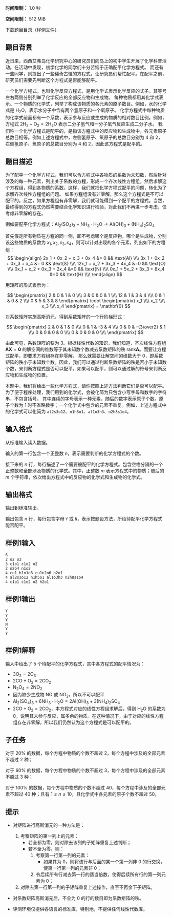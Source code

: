 


**时间限制：** 1.0 秒 


**空间限制：** 512 MiB

[下载题目目录（样例文件）](examples/CSP202403-3.zip)




## 题目背景

近日来，西西艾弗岛化学研究中心的研究员们向岛上的初中学生开展了化学科普活动。在活动中发现，初学化学的同学们十分苦恼于正确配平化学方程式。
而还有一些同学，则提出了一些稀奇古怪的方程式，让研究员们帮忙配平。在配平之前，研究员们需要先判断这个方程式是否能够配平。

一个化学方程式，也叫化学反应方程式，是用化学式表示化学反应的式子。其等号左右两侧分别列举了化学反应的全部反应物和生成物。
每种物质都用其化学式表示。一个物质的化学式，列举了构成该物质的各元素的原子数目。例如，水的化学式是 $\text{H}_2\text{O}$，表示水分子中含有两个氢原子和一个氧原子。
化学方程式中每种物质的化学式前面都有一个系数，表示参与反应或生成的物质的相对数目比例。例如，方程式 $2\text{H}_2 + \text{O}_2 = 2\text{H}_2\text{O}$ 表示二分子氢气和一分子氧气反应生成二分子水。
我们称一个化学方程式是配平的，是指该方程式中的反应物和生成物中，各元素原子总数目相等。例如上述方程式中，左侧氢原子、氧原子的总数目分别为 $4$ 和 $2$，右侧氢原子、氧原子的总数目分别为 $4$ 和 $2$，因此该方程式是配平的。

## 题目描述

为了配平一个化学方程式，我们可以令方程式中各物质的系数为未知数，然后针对涉及的每一种元素，列出关于系数的方程，形成一个齐次线性方程组。然后求解这个方程组，得到各物质的系数。这样，我们就把化学方程式配平的问题，转化为了求解齐次线性方程组的问题。
如果方程组没有非零解，那么这个方程式是不可以配平的。反之，如果方程组有非零解，我们就可能得到一个配平的方程式。当然，最终得到的方程式仍然需要结合化学知识进行检验，对此我们不再进一步考虑，仅考虑非零解的存在。

例如要配平化学方程式：$\text{Al}_2(\text{S}\text{O}_4)_3 + \text{N}\text{H}_3\cdot\text{H}_2\text{O} \rightarrow \text{Al}(\text{O}\text{H})_3 + (\text{N}\text{H}_4)_2\text{S}\text{O}_4$

首先假定所有物质在方程的同一侧，即不考虑哪个是反应物，哪个是生成物，分别设这些物质的系数为 $x_1, x_2, x_3, x_4$，则可以针对出现的各个元素，列出如下的方程组：
$$
    \begin{align}
    2x_1 + 0x_2 + x_3 + 0x_4 &= 0 && \text{Al} \\\\
    3x_1 + 0x_2 + 0x_3 + x_4 &= 0 && \text{S} \\\\
    12x_1 + x_2 + 3x_3 + 4x_4 &=0 && \text{O} \\\\
    0x_1 + x_2 + 0x_3 + 2x_4 &=0 && \text{N} \\\\
    0x_1 + 5x_2 + 3x_3 + 8x_4 &=0 && \text{H} \\\\
    \end{align}
$$

用矩阵的形式表示为：

$$
	\begin{pmatrix}
		2 & 0 & 1 & 0 \\\\
		3 & 0 & 0 & 1 \\\\
		12 & 1 & 3 & 4 \\\\
		0 & 1 & 0 & 2 \\\\
		0 & 5 & 3 & 8
	\end{pmatrix} \cdot
	\begin{pmatrix}
		x_1 \\\\ x_2 \\\\ x_3 \\\\ x_4
	\end{pmatrix} = \mathbf{0}
$$

对系数矩阵实施高斯消元，得到系数矩阵的一个行阶梯形式：

$$
    \begin{pmatrix}
        2 & 0 & 1 & 0 \\\\
        0 & 1 & -3 & 4 \\\\
        0 & 0 & -{3\over2} & 1 \\\\
        0 & 0 & 0 & 0 \\\\
        0 & 0 & 0 & 0 \\\\
    \end{pmatrix}
$$

由此可见，系数矩阵的秩为 3。根据线性代数的知识，我们知道，齐次线性方程组 $\mathbf{A}\mathbf{X} = \mathbf{0}$ 的解空间的维数等于其未知数个数减去系数矩阵的秩 $\text{rank} \mathbf A$。而要让方程式配平，即要求方程组存在非零解，
那么就需要让解空间的维数大于 $0$，即系数矩阵的秩小于未知数个数。因此，我们可以通过判断系数矩阵的秩是否小于未知数个数，来判断方程式是否可以配平。如果可以配平，则可以通过解的符号来判断反应物和生成物的位置。

本题中，我们将给出一些化学方程式，请你按照上述方法判断它们是否可以配平。为了便于程序处理，我们用到的化学式，会被化简为只包含小写字母和数字的字符串，不包含括号。
其中连续的字母表示一种元素，随后的数字表示原子个数。原子个数为 1 时不省略数字；一个化学式中包含的元素不重复。例如，上述方程式中的化学式可以化简为 `al2s3o12`、`n1h5o1`、`al1o3h3`、`n2h8s1o4`。

## 输入格式

从标准输入读入数据。

输入的第一行包含一个正整数 $n$，表示需要判断的化学方程式的个数。

接下来的 $n$ 行，每行描述了一个需要被配平的化学方程式。包含空格分隔的一个正整数和全部涉及物质的化学式。其中，正整数 $m$ 表示方程式中的物质；随后的 $m$ 个字符串，依次给出方程式中的反应物的化学式和生成物的化学式。

## 输出格式

输出到标准输出。

输出包含 $n$ 行，每行包含字母 `Y` 或 `N`，表示按题设方法，所给待配平化学方程式能否配平。








## 样例1输入

```plain
6
2 o2 o3
3 c1o1 c1o2 o2
2 n2o4 n1o2
4 cu1 h1n1o3 cu1n2o6 h2o1
4 al2s3o12 n1h5o1 al1o3h3 n2h8s1o4
4 c1o1 c1o2 o2 h2o1

```



## 样例1输出

```plain
Y
Y
Y
N
Y
Y

```


## 样例1解释

输入中给出了 5 个待配平的化学方程式，其中各方程式的配平情况为：

- $3\text{O}_2 = 2\text{O}_3$
- $2\text{C}\text{O} + \text{O}_2 = 2\text{C}\text{O}_2$
- $\text{N}_2\text{O}_4 = 2\text{N}\text{O}_2$
- 因为缺少生成物 $\text{N}\text{O}$ 或 $\text{N}\text{O}_2$，所以不可以配平
- $\text{Al}_2(\text{S}\text{O}_4)_3 + 6\text{N}\text{H}_3\cdot\text{H}_2\text{O} = 2\text{Al}(\text{O}\text{H})_3 + 3(\text{N}\text{H}_4)_2\text{S}\text{O}_4$
- $2\text{C}\text{O} + \text{O}_2 = 2\text{C}\text{O}_2$，本方程式对应的线性方程组求解后，得到 $\text{H}_2\text{O}$ 的系数为 0，说明其未参与反应，属多余的物质。在这种情况下，由于对应的线性方程组存在非零解，所以我们仍然认为这个方程式是可以配平的。

## 子任务

对于 20% 的数据，每个方程中物质的个数不超过 $2$，每个方程中涉及的全部元素不超过 $2$ 种；

对于 60% 的数据，每个方程中物质的个数不超过 $3$，每个方程中涉及的全部元素不超过 $3$ 种；

对于 100% 的数据，每个方程中物质的个数不超过 $40$，每个方程中涉及的全部元素不超过 $40$ 种；且有 $1 \leq n \leq 10$，且化学式中各元素的原子个数不超过 $50$。

## 提示

- 对矩阵进行高斯消元的一种方法是：

    1. 考察矩阵的第一列上的元素：
       - 若全都为零，则对除去该列的子矩阵重复上述判断；
       - 若不全为零，则：
          1. 考察第一行第一列的元素：
             - 如果其为 0，则将该行与后面的某一个第一列非 0 的行交换，使第一行第一列的元素非 0；
          2. 令后续所有行减去第一行的适当倍数，使得后续所有行的第一列元素为 0；
    2. 对除去第一行第一列的子矩阵重复上述操作，直至不再余下子矩阵。

- 对系数矩阵高斯消元后，不全为 0 的行的数目即为系数矩阵的秩。

- 评测环境仅提供各语言的标准库，特别地，不提供任何线性代数库。